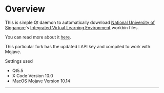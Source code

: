 # Overview


This is simple Qt daemon to automatically download [National University of Singapore](http://www.nus.edu.sg/)'s
[Integrated Virtual Learning Environment](http://ivle.nus.edu.sg/) workbin files.

You can read more about it [here](http://yjyao.com/2012/08/nus-ivle-downloader.html).


This particular fork has the updated LAPI key and compiled to work with Mojave.

Settings used

- Qt5.5
- X Code Version 10.0
- MacOS Mojave Version 10.14
---